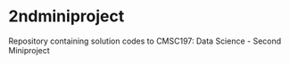 # 2ndminiproject
Repository containing solution codes to CMSC197: Data Science - Second Miniproject
